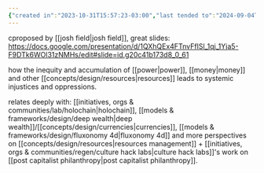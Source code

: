 ```yaml
---
{"created in":"2023-10-31T15:57:23-03:00","last tended to":"2024-09-04T14:34:27-03:00","tags":["concept","metacrisis","design","economics","🌱"],"created":"2023-10-31T15:57:23.463-03:00","updated":"2025-02-07T17:41:10.190-03:00","dg-publish":true,"notestage":["🌱"],"relevancescore":97,"permalink":"/concepts/design/flow-crisis/","dgPassFrontmatter":true}
---
```


cproposed by [[josh field\|josh field]], great slides:
https://docs.google.com/presentation/d/1QXhQEx4FTnvFfISl_1qj_1Yja5-F9DTk6WOl31zNMHs/edit#slide=id.g20c41b173d8_0_61

how the inequity and accumulation of [[power\|power]], [[money\|money]] and other [[concepts/design/resources\|resources]] leads to systemic injustices and oppressions.

relates deeply with: [[initiatives, orgs & communities/lab/holochain\|holochain]], [[models & frameworks/design/deep wealth\|deep wealth]]/[[concepts/design/currencies\|currencies]], [[models & frameworks/design/fluxonomy 4d\|fluxonomy 4d]] and more perspectives on [[concepts/design/resources\|resources management]] + [[initiatives, orgs & communities/regen/culture hack labs\|culture hack labs]]'s work on [[post capitalist philanthropy\|post capitalist philanthropy]].